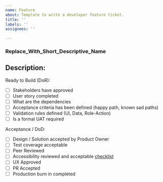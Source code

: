 ```yaml
---
name: Feature
about: Template to write a developer feature ticket.
title: ''
labels: ''
assignees: ''

---
```


### Replace_With_Short_Descriptive_Name
## Description:

Ready to Build (DoR):
- [ ] Stakeholders have approved
- [ ] User story completed
- [ ] What are the dependencies
- [ ] Acceptance criteria has been defined (happy path, known sad paths)
- [ ] Validation rules defined (UI, Data, Role-Action)
- [ ] Is a formal UAT required

Acceptance / DoD:
- [ ] Design / Solution accepted by Product Owner
- [ ] Test coverage acceptable
- [ ] Peer Reviewed
- [ ] Accessibility reviewed and acceptable [checklist](https://github.com/bcgov/entity/docs/coding-standards/accessibility.md)
- [ ] UX Approved
- [ ] PR Accepted
- [ ] Production burn in completed

